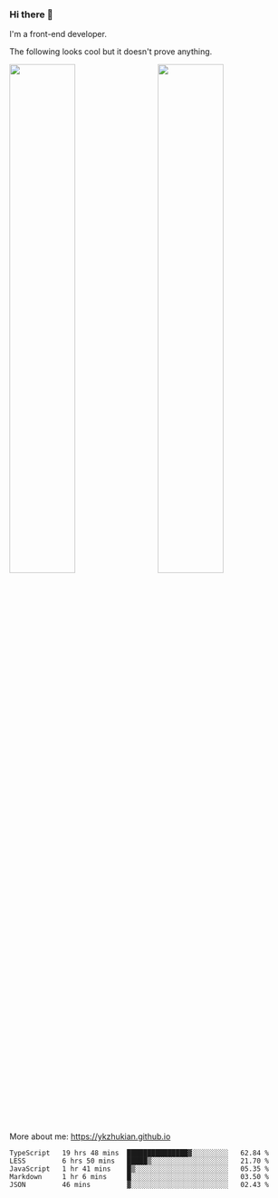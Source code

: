 ### Hi there 👋

I'm a front-end developer.

The following looks cool but it doesn't prove anything.

[<img align="right" width="48%" src="https://github-readme-stats.vercel.app/api?username=ykzhukian&show_icons=true&theme=dracula">](https://github.com/anuraghazra/github-readme-stats)

[<img width="48%" src="https://github-readme-stats.vercel.app/api/top-langs/?username=ykzhukian&layout=compact&theme=dracula">](https://github.com/anuraghazra/github-readme-stats)

More about me: 
https://ykzhukian.github.io

<!--START_SECTION:waka-->
```text
TypeScript   19 hrs 48 mins  ███████████████▓░░░░░░░░░   62.84 % 
LESS         6 hrs 50 mins   █████▒░░░░░░░░░░░░░░░░░░░   21.70 % 
JavaScript   1 hr 41 mins    █▒░░░░░░░░░░░░░░░░░░░░░░░   05.35 % 
Markdown     1 hr 6 mins     █░░░░░░░░░░░░░░░░░░░░░░░░   03.50 % 
JSON         46 mins         ▓░░░░░░░░░░░░░░░░░░░░░░░░   02.43 % 
```
<!--END_SECTION:waka-->
